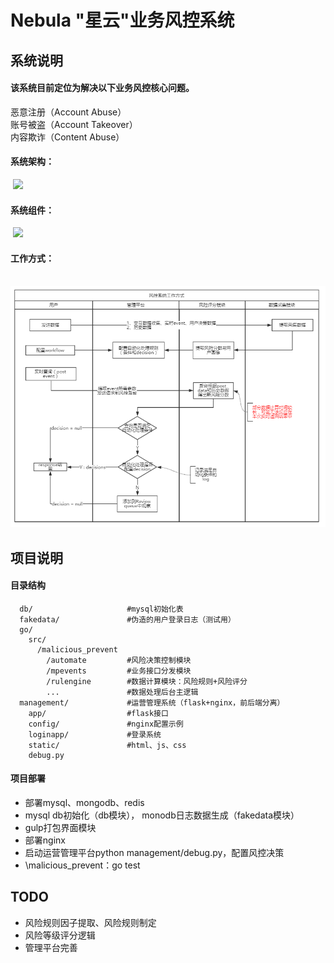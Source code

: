 # Nebula "星云"业务风控系统

## 系统说明
#### 该系统目前定位为解决以下业务风控核心问题。

  恶意注册（Account Abuse）  
  账号被盗（Account Takeover）  
  内容欺诈（Content Abuse）  
#### 系统架构：
  ![](image/system.png  )
#### 系统组件：
  ![](image/componement.png  )
#### 工作方式：
  ![](image/workflow.png  )

## 项目说明
#### 目录结构
```
  db/                     #mysql初始化表  
  fakedata/               #伪造的用户登录日志（测试用）  
  go/  
    src/  
      /malicious_prevent  
        /automate         #风险决策控制模块  
        /mpevents         #业务接口分发模块  
        /rulengine        #数据计算模块：风险规则+风险评分  
        ...               #数据处理后台主逻辑  
  management/             #运营管理系统（flask+nginx，前后端分离）  
    app/                  #flask接口  
    config/               #nginx配置示例  
    loginapp/             #登录系统  
    static/               #html、js、css
    debug.py              
```

#### 项目部署
* 部署mysql、mongodb、redis
* mysql db初始化（db模块）， monodb日志数据生成（fakedata模块）
* gulp打包界面模块
* 部署nginx
* 启动运营管理平台python management/debug.py，配置风控决策
* \malicious_prevent：go test

## TODO
* 风险规则因子提取、风险规则制定
* 风险等级评分逻辑
* 管理平台完善



    
